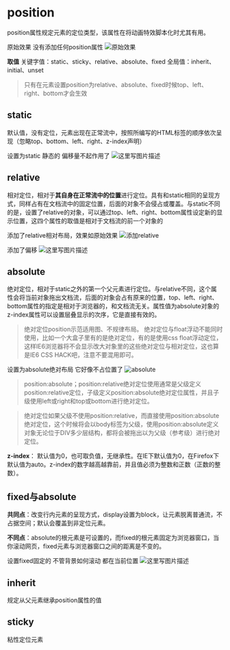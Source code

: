 # position
position属性规定元素的定位类型，该属性在将动画特效脚本化时尤其有用。

原始效果 没有添加任何position属性
![原始效果](http://img.blog.csdn.net/20170524123715603?watermark/2/text/aHR0cDovL2Jsb2cuY3Nkbi5uZXQvQnViYmxlTQ==/font/5a6L5L2T/fontsize/400/fill/I0JBQkFCMA==/dissolve/70/gravity/SouthEast)

**取值**
关键字值：static、sticky、relative、absolute、fixed
全局值：inherit、initial、unset

> 只有在元素设置position为relative、absolute、fixed时候top、left、right、bottom才会生效

## static
默认值，没有定位，元素出现在正常流中，按照所编写的HTML标签的顺序依次呈现（忽略top、bottom、left、right、z-index声明）

设置为static 静态的 偏移量不起作用了
![这里写图片描述](http://img.blog.csdn.net/20170524125141825?watermark/2/text/aHR0cDovL2Jsb2cuY3Nkbi5uZXQvQnViYmxlTQ==/font/5a6L5L2T/fontsize/400/fill/I0JBQkFCMA==/dissolve/70/gravity/SouthEast)
## relative
相对定位，相对于**其自身在正常流中的位置**进行定位。具有和static相同的呈现方式，同样占有在文档流中的固定位置，后面的对象不会侵占或覆盖。与static不同的是，设置了relative的对象，可以通过top、left、right、bottom属性设定新的显示位置，这四个属性的取值是相对于文档流的前一个对象的

添加了relative相对布局，效果如原始效果
![添加relative](http://img.blog.csdn.net/20170524124118714?watermark/2/text/aHR0cDovL2Jsb2cuY3Nkbi5uZXQvQnViYmxlTQ==/font/5a6L5L2T/fontsize/400/fill/I0JBQkFCMA==/dissolve/70/gravity/SouthEast)

添加了偏移
![这里写图片描述](http://img.blog.csdn.net/20170524124658647?watermark/2/text/aHR0cDovL2Jsb2cuY3Nkbi5uZXQvQnViYmxlTQ==/font/5a6L5L2T/fontsize/400/fill/I0JBQkFCMA==/dissolve/70/gravity/SouthEast)
## absolute
绝对定位，相对于static之外的第一个父元素进行定位。与relative不同，这个属性会将当前对象拖出文档流，后面的对象会占有原来的位置，top、left、right、bottom属性的指定是相对于浏览器的，和文档流无关。属性值为absolute对象的z-index属性可以设置层叠显示的次序，它是直接有效的。
>绝对定位position示范适用图、不规律布局。
>绝对定位与float浮动不能同时使用，比如一个大盒子里有的是绝对定位，有的是使用css float浮动定位，这样IE6浏览器将不会显示改大对象里的这些绝对定位与相对定位，这也算是IE6 CSS HACK吧，注意不要混用即可。

设置为absolute绝对布局 它好像不占位置了
![absolute](http://img.blog.csdn.net/20170524124417160?watermark/2/text/aHR0cDovL2Jsb2cuY3Nkbi5uZXQvQnViYmxlTQ==/font/5a6L5L2T/fontsize/400/fill/I0JBQkFCMA==/dissolve/70/gravity/SouthEast)
> position:absolute；position:relative绝对定位使用通常是父级定义position:relative定位，子级定义position:absolute绝对定位属性，并且子级使用left或right和top或bottom进行绝对定位。

>绝对定位如果父级不使用position:relative，而直接使用position:absolute绝对定位，这个时候将会以body标签为父级，使用position:absolute定义对象无论位于DIV多少层结构，都将会被拖出以<body>为父级（参考级）进行绝对定位。

**z-index**： 默认值为0，也可取负值，无继承性。在IE下默认值为0，在Firefox下默认值为auto。z-index的数字越高越靠前，并且值必须为整数和正数（正数的整数）。

## fixed与absolute
**共同点**：改变行内元素的呈现方式，display设置为block，让元素脱离普通流，不占据空间；默认会覆盖到非定位元素。

**不同点**：absolute的根元素是可设置的，而fixed的根元素固定为浏览器窗口，当你滚动网页，fixed元素与浏览器窗口之间的距离是不变的。

设置fixed固定的 不管背景如何滚动 都在当前位置
![这里写图片描述](http://img.blog.csdn.net/20170524125004104?watermark/2/text/aHR0cDovL2Jsb2cuY3Nkbi5uZXQvQnViYmxlTQ==/font/5a6L5L2T/fontsize/400/fill/I0JBQkFCMA==/dissolve/70/gravity/SouthEast)
## inherit
规定从父元素继承position属性的值
## sticky
粘性定位元素
